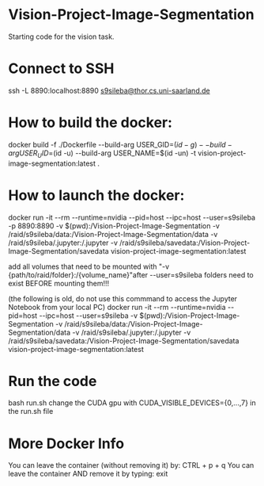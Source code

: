 # Vision-Project-Image-Segmentation
Starting code for the vision task.

# Connect to SSH
ssh -L 8890:localhost:8890 s9sileba@thor.cs.uni-saarland.de

# How to build the docker:
docker build -f ./Dockerfile --build-arg USER_GID=$(id -g) --build-arg USER_UID=$(id -u) --build-arg USER_NAME=$(id -un) -t vision-project-image-segmentation:latest .

# How to launch the docker:
docker run -it --rm --runtime=nvidia --pid=host --ipc=host --user=s9sileba -p 8890:8890 -v $(pwd):/Vision-Project-Image-Segmentation -v /raid/s9sileba/data:/Vision-Project-Image-Segmentation/data -v /raid/s9sileba/.jupyter:/.jupyter -v /raid/s9sileba/savedata:/Vision-Project-Image-Segmentation/savedata vision-project-image-segmentation:latest

add all volumes that need to be mounted with "-v {path/to/raid/folder}:/{volume_name}"after --user=s9sileba
folders need to exist BEFORE mounting them!!!

(the following is old, do not use this commmand to access the Jupyter Notebook from your local PC)
docker run -it --rm --runtime=nvidia --pid=host --ipc=host --user=s9sileba -v $(pwd):/Vision-Project-Image-Segmentation -v /raid/s9sileba/data:/Vision-Project-Image-Segmentation/data -v /raid/s9sileba/.jupyter:/.jupyter -v /raid/s9sileba/savedata:/Vision-Project-Image-Segmentation/savedata vision-project-image-segmentation:latest


# Run the code
bash run.sh
change the CUDA gpu with CUDA_VISIBLE_DEVICES={0,...,7} in the run.sh file

# More Docker Info
You can leave the container (without removing it) by: CTRL + p + q
You can leave the container AND remove it by typing: exit
